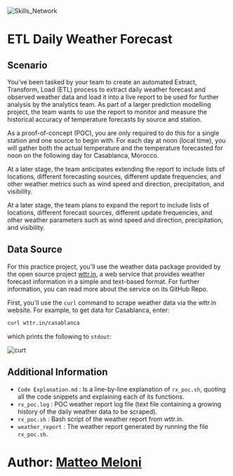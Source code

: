 ![Skills_Network](https://cf-courses-data.s3.us.cloud-object-storage.appdomain.cloud/IBMSkillsNetwork-PY0221EN-Coursera/images/image.png)    

# ETL Daily Weather Forecast

## Scenario  

You've been tasked by your team to create an automated Extract, Transform, Load (ETL) process to extract daily weather forecast and observed weather data and load it into a live report to be used for further analysis by the analytics team. As part of a larger prediction modelling project, the team wants to use the report to monitor and measure the historical accuracy of temperature forecasts by source and station.

As a proof-of-concept (POC), you are only required to do this for a single station and one source to begin with. For each day at noon (local time), you will gather both the actual temperature and the temperature forecasted for noon on the following day for Casablanca, Morocco.

At a later stage, the team anticipates extending the report to include lists of locations, different forecasting sources, different update frequencies, and other weather metrics such as wind speed and direction, precipitation, and visibility.

At a later stage, the team plans to expand the report to include lists of locations, different forecast sources, different update frequencies, and other weather parameters such as wind speed and direction, precipitation, and visibility.

## Data Source
For this practice project, you'll use the weather data package provided by the open source project [wttr.in](https://wttr.in/), a web service that provides weather forecast information in a simple and text-based format. For further information, you can read more about the service on its GitHub Repo.

First, you'll use the `curl` command to scrape weather data via the wttr.in website. For example, to get data for Casablanca, enter:  

```bash
curl wttr.in/casablanca
```  
which prints the following to `stdout`:  

![curt](https://cf-courses-data.s3.us.cloud-object-storage.appdomain.cloud/IBM-LX0117EN-SkillsNetwork/labs/v4_new_content/labs/M4_Practice_Project/wttr_casablanca.png)


## Additional Information
- ``Code Explanation.md`` : Is a line-by-line explanation of `rx_poc.sh`, quoting all the code snippets and explaining each of its functions. 
- ``rx_poc.log`` : POC weather report log file (text file containing a growing history of the daily weather data to be scraped).
- ``rx_poc.sh``  : Bash script of the weather report from wttr.in.
- ``weather_report``    : The weather report generated by running the file `rx_poc.sh`.

# Author: [Matteo Meloni](https://www.linkedin.com/in/matteo-meloni-40a357154/)
